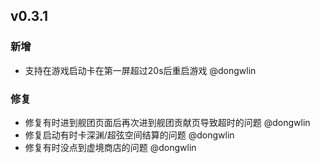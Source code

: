 ## v0.3.1

### 新增

- 支持在游戏启动卡在第一屏超过20s后重启游戏 @dongwlin

### 修复

- 修复有时进到舰团页面后再次进到舰团贡献页导致超时的问题 @dongwlin
- 修复启动有时卡深渊/超弦空间结算的问题 @dongwlin
- 修复有时没点到虚境商店的问题 @dongwlin
